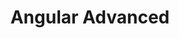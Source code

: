 ---
title: Angular Advanced
description: Master the first steps and principles of Angular the client side framework for building modern web applications.
image: banner.jpg
category: training
---